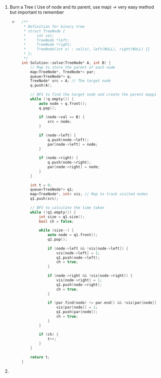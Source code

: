 1. Burn a Tree ( Use of node and its parent, use map) -> very easy method but important to remember
	- ```cpp
		/**
		 * Definition for binary tree
		 * struct TreeNode {
		 *     int val;
		 *     TreeNode *left;
		 *     TreeNode *right;
		 *     TreeNode(int x) : val(x), left(NULL), right(NULL) {}
		 * };
		 */
		int Solution::solve(TreeNode* A, int B) {
		    // Map to store the parent of each node
		    map<TreeNode*, TreeNode*> par;
		    queue<TreeNode*> q;
		    TreeNode* src = A; // The target node
		    q.push(A);
		    
		    // BFS to find the target node and create the parent mapping
		    while (!q.empty()) {
		        auto node = q.front();
		        q.pop();
		        
		        if (node->val == B) {
		            src = node;
		        }
		        
		        if (node->left) {
		            q.push(node->left);
		            par[node->left] = node;
		        }
		        
		        if (node->right) {
		            q.push(node->right);
		            par[node->right] = node;
		        }
		    }
		    
		    int t = 0;
		    queue<TreeNode*> q1;
		    map<TreeNode*, int> vis; // Map to track visited nodes
		    q1.push(src);
		    
		    // BFS to calculate the time taken
		    while (!q1.empty()) {
		        int size = q1.size();
		        bool ch = false;
		        
		        while (size--) {
		            auto node = q1.front();
		            q1.pop();
		            
		            if (node->left && !vis[node->left]) {
		                vis[node->left] = 1;
		                q1.push(node->left);
		                ch = true;
		            }
		            
		            if (node->right && !vis[node->right]) {
		                vis[node->right] = 1;
		                q1.push(node->right);
		                ch = true;
		            }
		            
		            if (par.find(node) != par.end() && !vis[par[node]]) {
		                vis[par[node]] = 1;
		                q1.push(par[node]);
		                ch = true;
		            }
		        }
		        
		        if (ch) {
		            t++;
		        }
		    }
		    
		    return t;
		}

2. 